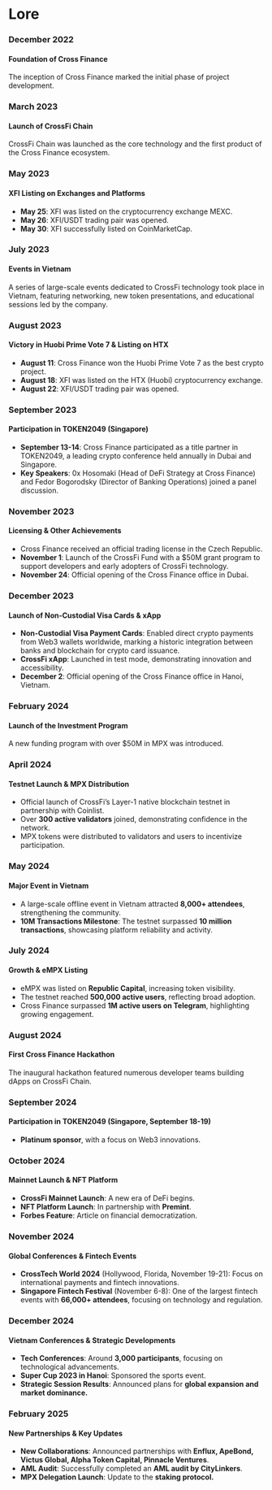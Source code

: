 # Lore

### December 2022

#### **Foundation of Cross Finance**

The inception of Cross Finance marked the initial phase of project development.

### March 2023

#### **Launch of CrossFi Chain**

CrossFi Chain was launched as the core technology and the first product of the Cross Finance ecosystem.

### May 2023

#### **XFI Listing on Exchanges and Platforms**

* **May 25**: XFI was listed on the cryptocurrency exchange MEXC.
* **May 26**: XFI/USDT trading pair was opened.
* **May 30**: XFI successfully listed on CoinMarketCap.

### July 2023

#### **Events in Vietnam**

A series of large-scale events dedicated to CrossFi technology took place in Vietnam, featuring networking, new token presentations, and educational sessions led by the company.

### August 2023

#### **Victory in Huobi Prime Vote 7 & Listing on HTX**

* **August 11**: Cross Finance won the Huobi Prime Vote 7 as the best crypto project.
* **August 18**: XFI was listed on the HTX (Huobi) cryptocurrency exchange.
* **August 22**: XFI/USDT trading pair was opened.

### September 2023

#### **Participation in TOKEN2049 (Singapore)**

* **September 13-14**: Cross Finance participated as a title partner in TOKEN2049, a leading crypto conference held annually in Dubai and Singapore.
* **Key Speakers**: 0x Hosomaki (Head of DeFi Strategy at Cross Finance) and Fedor Bogorodsky (Director of Banking Operations) joined a panel discussion.

### November 2023

#### **Licensing & Other Achievements**

* Cross Finance received an official trading license in the Czech Republic.
* **November 1**: Launch of the CrossFi Fund with a $50M grant program to support developers and early adopters of CrossFi technology.
* **November 24**: Official opening of the Cross Finance office in Dubai.

### December 2023

#### **Launch of Non-Custodial Visa Cards & xApp**

* **Non-Custodial Visa Payment Cards**: Enabled direct crypto payments from Web3 wallets worldwide, marking a historic integration between banks and blockchain for crypto card issuance.
* **CrossFi xApp**: Launched in test mode, demonstrating innovation and accessibility.
* **December 2**: Official opening of the Cross Finance office in Hanoi, Vietnam.

### February 2024

#### **Launch of the Investment Program**

A new funding program with over $50M in MPX was introduced.

### April 2024

#### **Testnet Launch & MPX Distribution**

* Official launch of CrossFi’s Layer-1 native blockchain testnet in partnership with Coinlist.
* Over **300 active validators** joined, demonstrating confidence in the network.
* MPX tokens were distributed to validators and users to incentivize participation.

### May 2024

#### **Major Event in Vietnam**

* A large-scale offline event in Vietnam attracted **8,000+ attendees**, strengthening the community.
* **10M Transactions Milestone**: The testnet surpassed **10 million transactions**, showcasing platform reliability and activity.

### July 2024

#### **Growth & eMPX Listing**

* eMPX was listed on **Republic Capital**, increasing token visibility.
* The testnet reached **500,000 active users**, reflecting broad adoption.
* Cross Finance surpassed **1M active users on Telegram**, highlighting growing engagement.

### August 2024

#### **First Cross Finance Hackathon**

The inaugural hackathon featured numerous developer teams building dApps on CrossFi Chain.

### September 2024

#### **Participation in TOKEN2049 (Singapore, September 18-19)**

* **Platinum sponsor**, with a focus on Web3 innovations.

### October 2024

#### **Mainnet Launch & NFT Platform**

* **CrossFi Mainnet Launch**: A new era of DeFi begins.
* **NFT Platform Launch**: In partnership with **Premint**.
* **Forbes Feature**: Article on financial democratization.

### November 2024

#### **Global Conferences & Fintech Events**

* **CrossTech World 2024** (Hollywood, Florida, November 19-21): Focus on international payments and fintech innovations.
* **Singapore Fintech Festival** (November 6-8): One of the largest fintech events with **66,000+ attendees**, focusing on technology and regulation.

### December 2024

#### **Vietnam Conferences & Strategic Developments**

* **Tech Conferences**: Around **3,000 participants**, focusing on technological advancements.
* **Super Cup 2023 in Hanoi**: Sponsored the sports event.
* **Strategic Session Results**: Announced plans for **global expansion and market dominance.**

### February 2025

#### **New Partnerships & Key Updates**

* **New Collaborations**: Announced partnerships with **Enflux, ApeBond, Victus Global, Alpha Token Capital, Pinnacle Ventures**.
* **AML Audit**: Successfully completed an **AML audit by CityLinkers**.
* **MPX Delegation Launch**: Update to the **staking protocol.**
